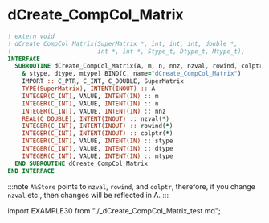 # dCreate_CompCol_Matrix

```fortran
! extern void
! dCreate_CompCol_Matrix(SuperMatrix *, int, int, int, double *,
!                        int *, int *, Stype_t, Dtype_t, Mtype_t);
INTERFACE
  SUBROUTINE dCreate_CompCol_Matrix(A, m, n, nnz, nzval, rowind, colptr, &
    & stype, dtype, mtype) BIND(C, name="dCreate_CompCol_Matrix")
    IMPORT :: C_PTR, C_INT, C_DOUBLE, SuperMatrix
    TYPE(SuperMatrix), INTENT(INOUT) :: A
    INTEGER(C_INT), VALUE, INTENT(IN) :: m
    INTEGER(C_INT), VALUE, INTENT(IN) :: n
    INTEGER(C_INT), VALUE, INTENT(IN) :: nnz
    REAL(C_DOUBLE), INTENT(INOUT) :: nzval(*)
    INTEGER(C_INT), INTENT(INOUT) :: rowind(*)
    INTEGER(C_INT), INTENT(INOUT) :: colptr(*)
    INTEGER(C_INT), VALUE, INTENT(IN) :: stype
    INTEGER(C_INT), VALUE, INTENT(IN) :: dtype
    INTEGER(C_INT), VALUE, INTENT(IN) :: mtype
  END SUBROUTINE dCreate_CompCol_Matrix
END INTERFACE
```

:::note
`A%Store` points to `nzval`, `rowind`, and `colptr`, therefore, if you change `nzval` etc., then changes will be reflected in A.
:::

import EXAMPLE30 from "./_dCreate_CompCol_Matrix_test.md";

<EXAMPLE30 />
